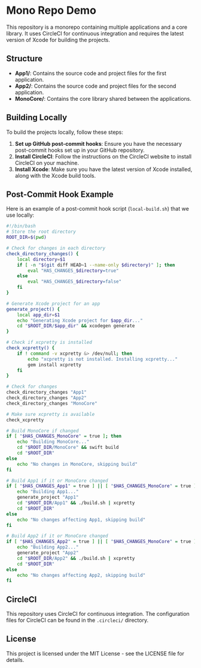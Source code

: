 # Mono Repo Demo

This repository is a monorepo containing multiple applications and a core library. It uses CircleCI for continuous integration and requires the latest version of Xcode for building the projects.

## Structure

- **App1/**: Contains the source code and project files for the first application.
- **App2/**: Contains the source code and project files for the second application.
- **MonoCore/**: Contains the core library shared between the applications.

## Building Locally

To build the projects locally, follow these steps:

1. **Set up GitHub post-commit hooks**: Ensure you have the necessary post-commit hooks set up in your GitHub repository.
2. **Install CircleCI**: Follow the instructions on the CircleCI website to install CircleCI on your machine.
3. **Install Xcode**: Make sure you have the latest version of Xcode installed, along with the Xcode build tools.

## Post-Commit Hook Example

Here is an example of a post-commit hook script (`local-build.sh`) that we use locally:

```bash
#!/bin/bash
# Store the root directory
ROOT_DIR=$(pwd)

# Check for changes in each directory
check_directory_changes() {
    local directory=$1
    if [ -n "$(git diff HEAD~1 --name-only $directory)" ]; then
        eval "HAS_CHANGES_$directory=true"
    else
        eval "HAS_CHANGES_$directory=false"
    fi
}

# Generate Xcode project for an app
generate_project() {
    local app_dir=$1
    echo "Generating Xcode project for $app_dir..."
    cd "$ROOT_DIR/$app_dir" && xcodegen generate
}

# Check if xcpretty is installed
check_xcpretty() {
    if ! command -v xcpretty &> /dev/null; then
        echo "xcpretty is not installed. Installing xcpretty..."
        gem install xcpretty
    fi
}

# Check for changes
check_directory_changes "App1"
check_directory_changes "App2"
check_directory_changes "MonoCore"

# Make sure xcpretty is available
check_xcpretty

# Build MonoCore if changed
if [ "$HAS_CHANGES_MonoCore" = true ]; then
    echo "Building MonoCore..."
    cd "$ROOT_DIR/MonoCore" && swift build
    cd "$ROOT_DIR"
else
    echo "No changes in MonoCore, skipping build"
fi

# Build App1 if it or MonoCore changed
if [ "$HAS_CHANGES_App1" = true ] || [ "$HAS_CHANGES_MonoCore" = true ]; then
    echo "Building App1..."
    generate_project "App1"
    cd "$ROOT_DIR/App1" && ./build.sh | xcpretty
    cd "$ROOT_DIR"
else
    echo "No changes affecting App1, skipping build"
fi

# Build App2 if it or MonoCore changed
if [ "$HAS_CHANGES_App2" = true ] || [ "$HAS_CHANGES_MonoCore" = true ]; then
    echo "Building App2..."
    generate_project "App2"
    cd "$ROOT_DIR/App2" && ./build.sh | xcpretty
    cd "$ROOT_DIR"
else
    echo "No changes affecting App2, skipping build"
fi
```

## CircleCI

This repository uses CircleCI for continuous integration. The configuration files for CircleCI can be found in the `.circleci/` directory.

## License

This project is licensed under the MIT License - see the LICENSE file for details.